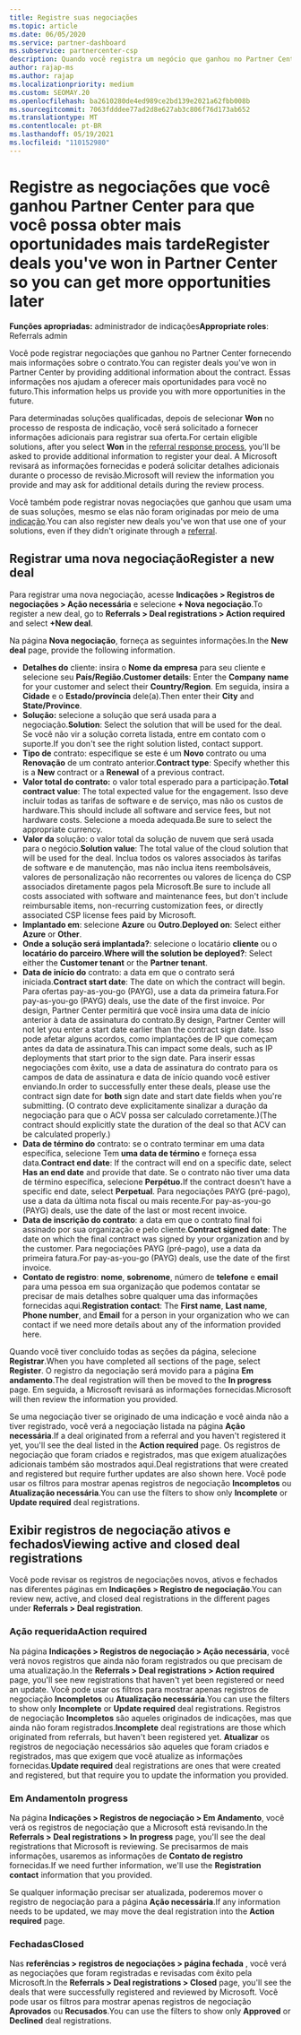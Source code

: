 ```yaml
---
title: Registre suas negociações
ms.topic: article
ms.date: 06/05/2020
ms.service: partner-dashboard
ms.subservice: partnercenter-csp
description: Quando você registra um negócio que ganhou no Partner Center, isso ajuda a Microsoft a fornecer mais oportunidades no futuro.
author: rajap-ms
ms.author: rajap
ms.localizationpriority: medium
ms.custom: SEOMAY.20
ms.openlocfilehash: ba2610280de4ed989ce2bd139e2021a62fbb008b
ms.sourcegitcommit: 7063fdddee77ad2d8e627ab3c806f76d173ab652
ms.translationtype: MT
ms.contentlocale: pt-BR
ms.lasthandoff: 05/19/2021
ms.locfileid: "110152980"
---
```

# <a name="register-deals-youve-won-in-partner-center-so-you-can-get-more-opportunities-later"></a><span data-ttu-id="47296-103">Registre as negociações que você ganhou Partner Center para que você possa obter mais oportunidades mais tarde</span><span class="sxs-lookup"><span data-stu-id="47296-103">Register deals you've won in Partner Center so you can get more opportunities later</span></span>

<span data-ttu-id="47296-104">**Funções apropriadas:** administrador de indicações</span><span class="sxs-lookup"><span data-stu-id="47296-104">**Appropriate roles**: Referrals admin</span></span>

<span data-ttu-id="47296-105">Você pode registrar negociações que ganhou no Partner Center fornecendo mais informações sobre o contrato.</span><span class="sxs-lookup"><span data-stu-id="47296-105">You can register deals you've won in Partner Center by providing additional information about the contract.</span></span> <span data-ttu-id="47296-106">Essas informações nos ajudam a oferecer mais oportunidades para você no futuro.</span><span class="sxs-lookup"><span data-stu-id="47296-106">This information helps us provide you with more opportunities in the future.</span></span>

<span data-ttu-id="47296-107">Para determinadas soluções qualificadas, depois de selecionar **Won** no processo de resposta de indicação, [](manage-leads.md)você será solicitado a fornecer informações adicionais para registrar sua oferta.</span><span class="sxs-lookup"><span data-stu-id="47296-107">For certain eligible solutions, after you select **Won** in the [referral response process](manage-leads.md), you'll be asked to provide additional information to register your deal.</span></span> <span data-ttu-id="47296-108">A Microsoft revisará as informações fornecidas e poderá solicitar detalhes adicionais durante o processo de revisão.</span><span class="sxs-lookup"><span data-stu-id="47296-108">Microsoft will review the information you provide and may ask for additional details during the review process.</span></span>

<span data-ttu-id="47296-109">Você também pode registrar novas negociações que ganhou que usam uma de suas soluções, mesmo se elas não foram originadas por meio de uma [indicação](referrals.md).</span><span class="sxs-lookup"><span data-stu-id="47296-109">You can also register new deals you've won that use one of your solutions, even if they didn't originate through a [referral](referrals.md).</span></span> 

## <a name="register-a-new-deal"></a><span data-ttu-id="47296-110">Registrar uma nova negociação</span><span class="sxs-lookup"><span data-stu-id="47296-110">Register a new deal</span></span>

<span data-ttu-id="47296-111">Para registrar uma nova negociação, acesse **Indicações > Registros de negociações > Ação necessária** e selecione **+ Nova negociação**.</span><span class="sxs-lookup"><span data-stu-id="47296-111">To register a new deal, go to **Referrals > Deal registrations > Action required** and select **+New deal**.</span></span>

<span data-ttu-id="47296-112">Na página **Nova negociação**, forneça as seguintes informações.</span><span class="sxs-lookup"><span data-stu-id="47296-112">In the **New deal** page, provide the following information.</span></span>

- <span data-ttu-id="47296-113">**Detalhes do** cliente: insira o **Nome da empresa** para seu cliente e selecione seu **País/Região.**</span><span class="sxs-lookup"><span data-stu-id="47296-113">**Customer details**: Enter the **Company name** for your customer and select their **Country/Region**.</span></span> <span data-ttu-id="47296-114">Em seguida, insira a **Cidade** e o **Estado/província** dele(a).</span><span class="sxs-lookup"><span data-stu-id="47296-114">Then enter their **City** and **State/Province**.</span></span>
- <span data-ttu-id="47296-115">**Solução:** selecione a solução que será usada para a negociação.</span><span class="sxs-lookup"><span data-stu-id="47296-115">**Solution**: Select the solution that will be used for the deal.</span></span> <span data-ttu-id="47296-116">Se você não vir a solução correta listada, entre em contato com o suporte.</span><span class="sxs-lookup"><span data-stu-id="47296-116">If you don't see the right solution listed, contact support.</span></span>
- <span data-ttu-id="47296-117">**Tipo de** contrato: especifique se este é um **Novo** contrato ou uma **Renovação** de um contrato anterior.</span><span class="sxs-lookup"><span data-stu-id="47296-117">**Contract type**: Specify whether this is a **New** contract or a **Renewal** of a previous contract.</span></span>
- <span data-ttu-id="47296-118">**Valor total do contrato:** o valor total esperado para a participação.</span><span class="sxs-lookup"><span data-stu-id="47296-118">**Total contract value**: The total expected value for the engagement.</span></span> <span data-ttu-id="47296-119">Isso deve incluir todas as tarifas de software e de serviço, mas não os custos de hardware.</span><span class="sxs-lookup"><span data-stu-id="47296-119">This should include all software and service fees, but not hardware costs.</span></span> <span data-ttu-id="47296-120">Selecione a moeda adequada.</span><span class="sxs-lookup"><span data-stu-id="47296-120">Be sure to select the appropriate currency.</span></span>
- <span data-ttu-id="47296-121">**Valor da** solução: o valor total da solução de nuvem que será usada para o negócio.</span><span class="sxs-lookup"><span data-stu-id="47296-121">**Solution value**: The total value of the cloud solution that will be used for the deal.</span></span> <span data-ttu-id="47296-122">Inclua todos os valores associados às tarifas de software e de manutenção, mas não inclua itens reembolsáveis, valores de personalização não recorrentes ou valores de licença do CSP associados diretamente pagos pela Microsoft.</span><span class="sxs-lookup"><span data-stu-id="47296-122">Be sure to include all costs associated with software and maintenance fees, but don't include reimbursable items, non-recurring customization fees, or directly associated CSP license fees paid by Microsoft.</span></span>
- <span data-ttu-id="47296-123">**Implantado em**: selecione **Azure** ou **Outro**.</span><span class="sxs-lookup"><span data-stu-id="47296-123">**Deployed on**: Select either **Azure** or **Other**.</span></span>
- <span data-ttu-id="47296-124">**Onde a solução será implantada?**: selecione o locatário **cliente** ou o **locatário do parceiro**.</span><span class="sxs-lookup"><span data-stu-id="47296-124">**Where will the solution be deployed?**: Select either the **Customer tenant** or the **Partner tenant**.</span></span>
- <span data-ttu-id="47296-125">**Data de início do** contrato: a data em que o contrato será iniciada.</span><span class="sxs-lookup"><span data-stu-id="47296-125">**Contract start date**: The date on which the contract will begin.</span></span> <span data-ttu-id="47296-126">Para ofertas pay-as-you-go (PAYG), use a data da primeira fatura.</span><span class="sxs-lookup"><span data-stu-id="47296-126">For pay-as-you-go (PAYG) deals, use the date of the first invoice.</span></span> <span data-ttu-id="47296-127">Por design, Partner Center permitirá que você insira uma data de início anterior à data de assinatura do contrato.</span><span class="sxs-lookup"><span data-stu-id="47296-127">By design, Partner Center will not let you enter a start date earlier than the contract sign date.</span></span> <span data-ttu-id="47296-128">Isso pode afetar alguns acordos, como implantações de IP que começam antes da data de assinatura.</span><span class="sxs-lookup"><span data-stu-id="47296-128">This can impact some deals, such as IP deployments that start prior to the sign date.</span></span> <span data-ttu-id="47296-129">Para inserir essas negociações com êxito, use  a data de assinatura do contrato para os campos de data de assinatura e data de início quando você estiver enviando.</span><span class="sxs-lookup"><span data-stu-id="47296-129">In order to successfully enter these deals, please use the contract sign date for **both** sign date and start date fields when you're submitting.</span></span> <span data-ttu-id="47296-130">(O contrato deve explicitamente sinalizar a duração da negociação para que o ACV possa ser calculado corretamente.)</span><span class="sxs-lookup"><span data-stu-id="47296-130">(The contract should explicitly state the duration of the deal so that ACV can be calculated properly.)</span></span>
- <span data-ttu-id="47296-131">**Data de término do** contrato: se o contrato terminar em uma data específica, selecione Tem **uma data de término** e forneça essa data.</span><span class="sxs-lookup"><span data-stu-id="47296-131">**Contract end date**: If the contract will end on a specific date, select **Has an end date** and provide that date.</span></span> <span data-ttu-id="47296-132">Se o contrato não tiver uma data de término específica, selecione **Perpétuo.**</span><span class="sxs-lookup"><span data-stu-id="47296-132">If the contract doesn't have a specific end date, select **Perpetual**.</span></span> <span data-ttu-id="47296-133">Para negociações PAYG (pré-pago), use a data da última nota fiscal ou mais recente.</span><span class="sxs-lookup"><span data-stu-id="47296-133">For pay-as-you-go (PAYG) deals, use the date of the last or most recent invoice.</span></span>
- <span data-ttu-id="47296-134">**Data de inscrição do contrato**: a data em que o contrato final foi assinado por sua organização e pelo cliente.</span><span class="sxs-lookup"><span data-stu-id="47296-134">**Contract signed date**: The date on which the final contract was signed by your organization and by the customer.</span></span> <span data-ttu-id="47296-135">Para negociações PAYG (pré-pago), use a data da primeira fatura.</span><span class="sxs-lookup"><span data-stu-id="47296-135">For pay-as-you-go (PAYG) deals, use the date of the first invoice.</span></span>
- <span data-ttu-id="47296-136">**Contato de registro**: **nome**, **sobrenome**, número de **telefone** e **email** para uma pessoa em sua organização que podemos contatar se precisar de mais detalhes sobre qualquer uma das informações fornecidas aqui.</span><span class="sxs-lookup"><span data-stu-id="47296-136">**Registration contact**: The **First name**, **Last name**, **Phone number**, and **Email** for a person in your organization who we can contact if we need more details about any of the information provided here.</span></span>

<span data-ttu-id="47296-137">Quando você tiver concluído todas as seções da página, selecione **Registrar**.</span><span class="sxs-lookup"><span data-stu-id="47296-137">When you have completed all sections of the page, select **Register**.</span></span> <span data-ttu-id="47296-138">O registro da negociação será movido para a página **Em andamento**.</span><span class="sxs-lookup"><span data-stu-id="47296-138">The deal registration will then be moved to the **In progress** page.</span></span> <span data-ttu-id="47296-139">Em seguida, a Microsoft revisará as informações fornecidas.</span><span class="sxs-lookup"><span data-stu-id="47296-139">Microsoft will then review the information you provided.</span></span>

<span data-ttu-id="47296-140">Se uma negociação tiver se originado de uma indicação e você ainda não a tiver registrado, você verá a negociação listada na página **Ação necessária**.</span><span class="sxs-lookup"><span data-stu-id="47296-140">If a deal originated from a referral and you haven't registered it yet, you'll see the deal listed in the **Action required** page.</span></span> <span data-ttu-id="47296-141">Os registros de negociação que foram criados e registrados, mas que exigem atualizações adicionais também são mostrados aqui.</span><span class="sxs-lookup"><span data-stu-id="47296-141">Deal registrations that were created and registered but require further updates are also shown here.</span></span> <span data-ttu-id="47296-142">Você pode usar os filtros para mostrar apenas registros de negociação **Incompletos** ou **Atualização necessária**.</span><span class="sxs-lookup"><span data-stu-id="47296-142">You can use the filters to show only **Incomplete** or **Update required** deal registrations.</span></span>

## <a name="viewing-active-and-closed-deal-registrations"></a><span data-ttu-id="47296-143">Exibir registros de negociação ativos e fechados</span><span class="sxs-lookup"><span data-stu-id="47296-143">Viewing active and closed deal registrations</span></span>

<span data-ttu-id="47296-144">Você pode revisar os registros de negociações novos, ativos e fechados nas diferentes páginas em **Indicações > Registro de negociação**.</span><span class="sxs-lookup"><span data-stu-id="47296-144">You can review new, active, and closed deal registrations in the different pages under **Referrals > Deal registration**.</span></span>

### <a name="action-required"></a><span data-ttu-id="47296-145">Ação requerida</span><span class="sxs-lookup"><span data-stu-id="47296-145">Action required</span></span>

<span data-ttu-id="47296-146">Na página **Indicações > Registros de negociação > Ação necessária**, você verá novos registros que ainda não foram registrados ou que precisam de uma atualização.</span><span class="sxs-lookup"><span data-stu-id="47296-146">In the **Referrals > Deal registrations > Action required** page, you'll see new registrations that haven't yet been registered or need an update.</span></span> <span data-ttu-id="47296-147">Você pode usar os filtros para mostrar apenas registros de negociação **Incompletos** ou **Atualização necessária**.</span><span class="sxs-lookup"><span data-stu-id="47296-147">You can use the filters to show only **Incomplete** or **Update required** deal registrations.</span></span> <span data-ttu-id="47296-148">Registros de negociação **Incompletos** são aqueles originados de indicações, mas que ainda não foram registrados.</span><span class="sxs-lookup"><span data-stu-id="47296-148">**Incomplete** deal registrations are those which originated from referrals, but haven't been registered yet.</span></span> <span data-ttu-id="47296-149">**Atualizar** os registros de negociação necessários são aqueles que foram criados e registrados, mas que exigem que você atualize as informações fornecidas.</span><span class="sxs-lookup"><span data-stu-id="47296-149">**Update required** deal registrations are ones that were created and registered, but that require you to update the information you provided.</span></span>

### <a name="in-progress"></a><span data-ttu-id="47296-150">Em Andamento</span><span class="sxs-lookup"><span data-stu-id="47296-150">In progress</span></span>

<span data-ttu-id="47296-151">Na página **Indicações > Registros de negociação > Em Andamento**, você verá os registros de negociação que a Microsoft está revisando.</span><span class="sxs-lookup"><span data-stu-id="47296-151">In the **Referrals > Deal registrations > In progress** page, you'll see the deal registrations that Microsoft is reviewing.</span></span> <span data-ttu-id="47296-152">Se precisarmos de mais informações, usaremos as informações de **Contato de registro** fornecidas.</span><span class="sxs-lookup"><span data-stu-id="47296-152">If we need further information, we'll use the **Registration contact** information that you provided.</span></span>

<span data-ttu-id="47296-153">Se qualquer informação precisar ser atualizada, poderemos mover o registro de negociação para a página **Ação necessária**.</span><span class="sxs-lookup"><span data-stu-id="47296-153">If any information needs to be updated, we may move the deal registration into the **Action required** page.</span></span>

### <a name="closed"></a><span data-ttu-id="47296-154">Fechadas</span><span class="sxs-lookup"><span data-stu-id="47296-154">Closed</span></span>

<span data-ttu-id="47296-155">Nas **referências > registros de negociações > página fechada** , você verá as negociações que foram registradas e revisadas com êxito pela Microsoft.</span><span class="sxs-lookup"><span data-stu-id="47296-155">In the **Referrals > Deal registrations > Closed** page, you'll see the deals that were successfully registered and reviewed by Microsoft.</span></span> <span data-ttu-id="47296-156">Você pode usar os filtros para mostrar apenas registros de negociação **Aprovados** ou **Recusados**.</span><span class="sxs-lookup"><span data-stu-id="47296-156">You can use the filters to show only **Approved** or **Declined** deal registrations.</span></span>
